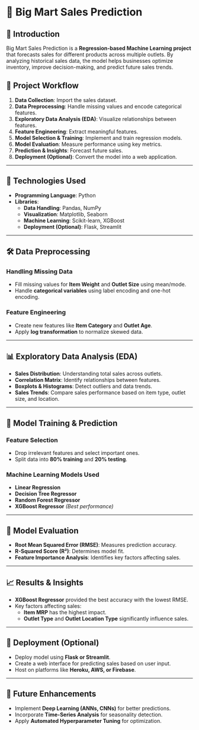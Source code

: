 # 🛒 Big Mart Sales Prediction

## 📌 Introduction  
Big Mart Sales Prediction is a **Regression-based Machine Learning project** that forecasts sales for different products across multiple outlets. By analyzing historical sales data, the model helps businesses optimize inventory, improve decision-making, and predict future sales trends.

## 📑 Project Workflow  
1. **Data Collection**: Import the sales dataset.  
2. **Data Preprocessing**: Handle missing values and encode categorical features.  
3. **Exploratory Data Analysis (EDA)**: Visualize relationships between features.  
4. **Feature Engineering**: Extract meaningful features.  
5. **Model Selection & Training**: Implement and train regression models.  
6. **Model Evaluation**: Measure performance using key metrics.  
7. **Prediction & Insights**: Forecast future sales.  
8. **Deployment (Optional)**: Convert the model into a web application.  

---

## 🔧 Technologies Used  
- **Programming Language**: Python  
- **Libraries**:  
  - **Data Handling**: Pandas, NumPy  
  - **Visualization**: Matplotlib, Seaborn  
  - **Machine Learning**: Scikit-learn, XGBoost  
  - **Deployment (Optional)**: Flask, Streamlit  

---

## 🛠 Data Preprocessing  
### Handling Missing Data  
- Fill missing values for **Item Weight** and **Outlet Size** using mean/mode.  
- Handle **categorical variables** using label encoding and one-hot encoding.  

### Feature Engineering  
- Create new features like **Item Category** and **Outlet Age**.  
- Apply **log transformation** to normalize skewed data.  

---

## 📊 Exploratory Data Analysis (EDA)  
- **Sales Distribution**: Understanding total sales across outlets.  
- **Correlation Matrix**: Identify relationships between features.  
- **Boxplots & Histograms**: Detect outliers and data trends.  
- **Sales Trends**: Compare sales performance based on item type, outlet size, and location.  

---

## 🤖 Model Training & Prediction  
### Feature Selection  
- Drop irrelevant features and select important ones.  
- Split data into **80% training** and **20% testing**.  

### Machine Learning Models Used  
- **Linear Regression**  
- **Decision Tree Regressor**  
- **Random Forest Regressor**  
- **XGBoost Regressor** *(Best performance)*  

---

## 📏 Model Evaluation  
- **Root Mean Squared Error (RMSE)**: Measures prediction accuracy.  
- **R-Squared Score (R²)**: Determines model fit.  
- **Feature Importance Analysis**: Identifies key factors affecting sales.  

---

## 📈 Results & Insights  
- **XGBoost Regressor** provided the best accuracy with the lowest RMSE.  
- Key factors affecting sales:  
  - **Item MRP** has the highest impact.  
  - **Outlet Type** and **Outlet Location Type** significantly influence sales.  

---

## 🚀 Deployment (Optional)  
- Deploy model using **Flask or Streamlit**.  
- Create a web interface for predicting sales based on user input.  
- Host on platforms like **Heroku, AWS, or Firebase**.  

---

## 🔮 Future Enhancements  
- Implement **Deep Learning (ANNs, CNNs)** for better predictions.  
- Incorporate **Time-Series Analysis** for seasonality detection.  
- Apply **Automated Hyperparameter Tuning** for optimization.  
